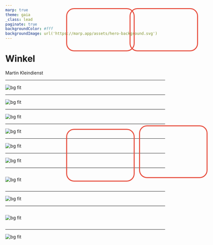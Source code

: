 ```yaml
---
marp: true
theme: gaia
_class: lead
paginate: true
backgroundColor: #fff
backgroundImage: url('https://marp.app/assets/hero-background.svg')
---
```


<style>
  .columns {
    display: grid;
    grid-template-columns: 1fr 1fr;
    gap: 1rem;
  }

  .rect {
    position: absolute;
    border: 3px solid #e74c3c;
    border-radius: 25px; /* border-radius: 50%; */
    background-color: transparent;
  }
</style>

# Winkel

Martin Kleindienst

---

<!-- <div class="columns"> -->

![bg fit](images/winkel_overview1.jpg)

<!-- ![bg fit](images/winkel_overview2.jpg) -->

<div class="rect" style="top: 80px; left: calc(100px + 320px); width: 210px; height: 130px"></div>

<!-- </div> -->

---

![bg fit](images/winkel_buch1.jpg)

---

![bg fit](images/winkel_buch1_1.jpg)

---

<!-- <div class="columns"> -->

![bg fit](images/winkel_overview1.jpg)

<!-- ![bg fit](images/winkel_overview2.jpg) -->

<div class="rect" style="top: 80px; left: calc(320px + 300px); width: 210px; height: 130px"></div>

<!-- </div> -->

---

![bg fit](images/winkel_buch2.jpg)

---

![bg fit](images/winkel_buch2_1.jpg)

---

<div class="columns">

![bg fit](images/winkel_overview1.jpg)

<!-- ![bg fit](images/winkel_overview2.jpg) -->

<div class="rect" style="top: 460px; left: calc(320px + 100px); width: 210px; height: 160px"></div>

</div>

---

![bg fit](images/winkel_z1.jpg)

---

<div class="columns">

![bg fit](images/winkel_overview1.jpg)

<!-- ![bg fit](images/winkel_overview2.jpg) -->

<div class="rect" style="top: 449px; left: calc(320px + 330px); width: 210px; height: 160px"></div>

</div>

---

![bg fit](images/winkel_z2.jpg)
